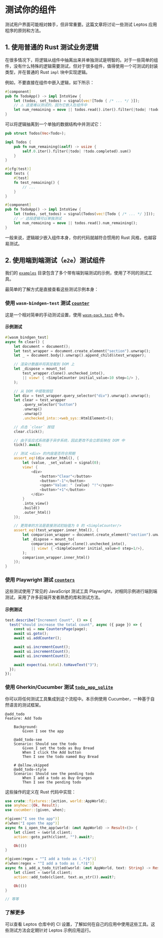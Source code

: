 # 测试你的组件

测试用户界面可能相对棘手，但非常重要。这篇文章将讨论一些测试 Leptos 应用程序的原则和方法。

## 1. 使用普通的 Rust 测试业务逻辑

在很多情况下，将逻辑从组件中抽离出来并单独测试是明智的。对于一些简单的组件，没有什么特殊的逻辑需要测试，但对于很多组件，值得使用一个可测试的封装类型，并在普通的 Rust `impl` 块中实现逻辑。

例如，不要直接在组件中嵌入逻辑，如下所示：

```rust
#[component]
pub fn TodoApp() -> impl IntoView {
    let (todos, set_todos) = signal(vec![Todo { /* ... */ }]);
    // ⚠️ 这是难以测试的，因为它嵌入在组件中
    let num_remaining = move || todos.read().iter().filter(|todo| !todo.completed).sum();
}
```

可以将逻辑抽离到一个单独的数据结构中并测试它：

```rust
pub struct Todos(Vec<Todo>);

impl Todos {
    pub fn num_remaining(&self) -> usize {
        self.0.iter().filter(|todo| !todo.completed).sum()
    }
}

#[cfg(test)]
mod tests {
    #[test]
    fn test_remaining() {
        // ...
    }
}

#[component]
pub fn TodoApp() -> impl IntoView {
    let (todos, set_todos) = signal(Todos(vec![Todo { /* ... */ }]));
    // ✅ 这段逻辑可以单独测试
    let num_remaining = move || todos.read().num_remaining();
}
```

一般来说，逻辑越少嵌入组件本身，你的代码就越符合惯用的 Rust 风格，也越容易测试。

## 2. 使用端到端测试（`e2e`）测试组件

我们的 [`examples`](https://github.com/leptos-rs/leptos/tree/main/examples) 目录包含了多个带有端到端测试的示例，使用了不同的测试工具。

最简单的了解方式是直接查看这些测试示例本身：

### 使用 `wasm-bindgen-test` 测试 [`counter`](https://github.com/leptos-rs/leptos/blob/main/examples/counter/tests/web.rs)

这是一个相对简单的手动测试设置，使用 [`wasm-pack test`](https://rustwasm.github.io/wasm-pack/book/commands/test.html) 命令。

#### 示例测试

```rust
#[wasm_bindgen_test]
async fn clear() {
    let document = document();
    let test_wrapper = document.create_element("section").unwrap();
    let _ = document.body().unwrap().append_child(&test_wrapper);

    // 渲染计数器并将其挂载到 DOM 上
    let _dispose = mount_to(
        test_wrapper.clone().unchecked_into(),
        || view! { <SimpleCounter initial_value=10 step=1/> },
    );

    // 从 DOM 中提取按钮
    let div = test_wrapper.query_selector("div").unwrap().unwrap();
    let clear = test_wrapper
        .query_selector("button")
        .unwrap()
        .unwrap()
        .unchecked_into::<web_sys::HtmlElement>();

    // 点击 `clear` 按钮
    clear.click();

    // 由于反应式系统基于异步系统，因此更改不会立即反映在 DOM 中
    tick().await;

    // 测试 <div> 的内容是否符合预期
    assert_eq!(div.outer_html(), {
        let (value, _set_value) = signal(0);
        view! {
            <div>
                <button>"Clear"</button>
                <button>"-1"</button>
                <span>"Value: " {value} "!"</span>
                <button>"+1"</button>
            </div>
        }
        .into_view()
        .build()
        .outer_html()
    });

    // 更简单的方法是直接测试初始值为 0 的 <SimpleCounter/>
    assert_eq!(test_wrapper.inner_html(), {
        let comparison_wrapper = document.create_element("section").unwrap();
        let _dispose = mount_to(
            comparison_wrapper.clone().unchecked_into(),
            || view! { <SimpleCounter initial_value=0 step=1/>},
        );
        comparison_wrapper.inner_html()
    });
}
```

### 使用 Playwright 测试 [`counters`](https://github.com/leptos-rs/leptos/tree/main/examples/counters/e2e)

这些测试使用了常见的 JavaScript 测试工具 Playwright，对相同示例进行端到端测试，采用了许多前端开发者熟悉的库和测试方法。

#### 示例测试

```js
test.describe("Increment Count", () => {
  test("should increase the total count", async ({ page }) => {
    const ui = new CountersPage(page);
    await ui.goto();
    await ui.addCounter();

    await ui.incrementCount();
    await ui.incrementCount();
    await ui.incrementCount();

    await expect(ui.total).toHaveText("3");
  });
});
```

### 使用 Gherkin/Cucumber 测试 [`todo_app_sqlite`](https://github.com/leptos-rs/leptos/blob/main/examples/todo_app_sqlite/e2e/README.md)

你可以将任何测试工具集成到这个流程中。本示例使用 Cucumber，一种基于自然语言的测试框架。

```
@add_todo
Feature: Add Todo

    Background:
        Given I see the app

    @add_todo-see
    Scenario: Should see the todo
        Given I set the todo as Buy Bread
        When I click the Add button
        Then I see the todo named Buy Bread

    # @allow.skipped
    @add_todo-style
    Scenario: Should see the pending todo
        When I add a todo as Buy Oranges
        Then I see the pending todo
```

这些操作的定义在 Rust 代码中实现：

```rust
use crate::fixtures::{action, world::AppWorld};
use anyhow::{Ok, Result};
use cucumber::{given, when};

#[given("I see the app")]
#[when("I open the app")]
async fn i_open_the_app(world: &mut AppWorld) -> Result<()> {
    let client = &world.client;
    action::goto_path(client, "").await?;

    Ok(())
}

#[given(regex = "^I add a todo as (.*)$")]
#[when(regex = "^I add a todo as (.*)$")]
async fn i_add_a_todo_titled(world: &mut AppWorld, text: String) -> Result<()> {
    let client = &world.client;
    action::add_todo(client, text.as_str()).await?;

    Ok(())
}

// 等等
```

### 了解更多

可以查看 Leptos 仓库中的 CI 设置，了解如何在自己的应用中使用这些工具。这些测试方法会定期针对 Leptos 示例应用运行。
